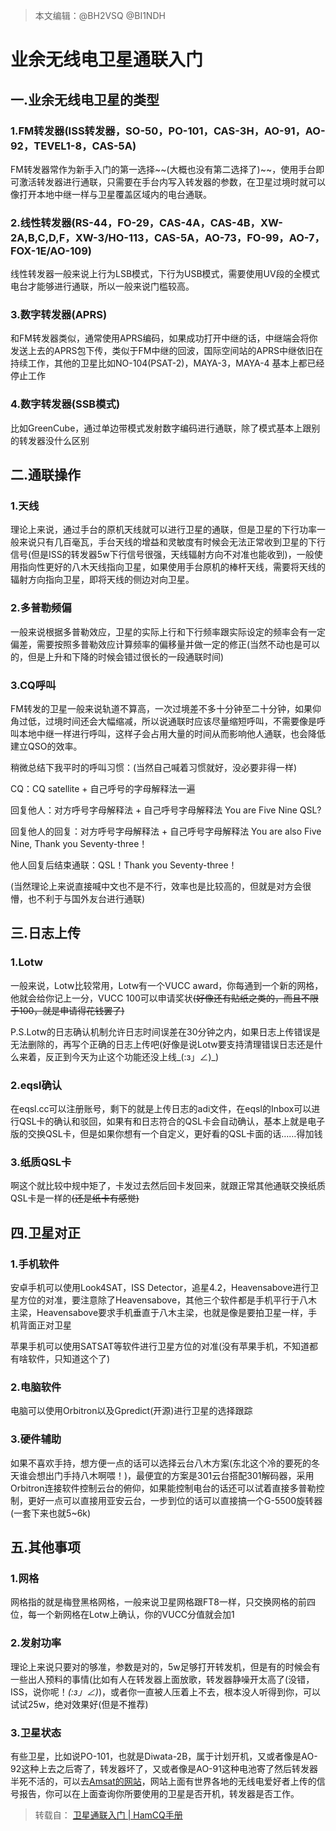 > 本文编辑：@BH2VSQ @BI1NDH

# 业余无线电卫星通联入门

## 一.业余无线电卫星的类型

### 1.FM转发器(ISS转发器，SO-50，PO-101，CAS-3H，AO-91，AO-92，TEVEL1-8，CAS-5A)

FM转发器常作为新手入门的第一选择\~\~(大概也没有第二选择了)\~\~，使用手台即可激活转发器进行通联，只需要在手台内写入转发器的参数，在卫星过境时就可以像打开本地中继一样与卫星覆盖区域内的电台通联。

### 2.线性转发器(RS-44，FO-29，CAS-4A，CAS-4B，XW-2A,B,C,D,F，XW-3/HO-113，CAS-5A，AO-73，FO-99，AO-7，FOX-1E/AO-109)

线性转发器一般来说上行为LSB模式，下行为USB模式，需要使用UV段的全模式电台才能够进行通联，所以一般来说门槛较高。

### 3.数字转发器(APRS)

和FM转发器类似，通常使用APRS编码，如果成功打开中继的话，中继端会将你发送上去的APRS包下传，类似于FM中继的回波，国际空间站的APRS中继依旧在持续工作，其他的卫星比如NO-104(PSAT-2)，MAYA-3，MAYA-4 基本上都已经停止工作

### 4.数字转发器(SSB模式)

比如GreenCube，通过单边带模式发射数字编码进行通联，除了模式基本上跟别的转发器没什么区别

## 二.通联操作

### 1.天线

理论上来说，通过手台的原机天线就可以进行卫星的通联，但是卫星的下行功率一般来说只有几百毫瓦，手台天线的增益和灵敏度有时候会无法正常收到卫星的下行信号(但是ISS的转发器5w下行信号很强，天线辐射方向不对准也能收到)，一般使用指向性更好的八木天线指向卫星，如果使用手台原机的棒杆天线，需要将天线的辐射方向指向卫星，即将天线的侧边对向卫星。

### 2.多普勒频偏

一般来说根据多普勒效应，卫星的实际上行和下行频率跟实际设定的频率会有一定偏差，需要按照多普勒效应计算频率的偏移量并做一定的修正(当然不动也是可以的，但是上升和下降的时候会错过很长的一段通联时间)

### 3.CQ呼叫

FM转发的卫星一般来说轨道不算高，一次过境差不多十分钟至二十分钟，如果仰角过低，过境时间还会大幅缩减，所以说通联时应该尽量缩短呼叫，不需要像是呼叫本地中继一样进行呼叫，这样子会占用大量的时间从而影响他人通联，也会降低建立QSO的效率。

稍微总结下我平时的呼叫习惯：(当然自己喊着习惯就好，没必要非得一样)

CQ：CQ satellite + 自己呼号的字母解释法一遍

回复他人：对方呼号字母解释法 + 自己呼号字母解释法 You are Five Nine QSL?

回复他人的回复：对方呼号字母解释法 + 自己呼号字母解释法 You are also Five Nine, Thank you Seventy-three！

他人回复后结束通联：QSL！Thank you Seventy-three！

(当然理论上来说直接喊中文也不是不行，效率也是比较高的，但就是对方会很懵，也不利于与国外友台进行通联)

## 三.日志上传

### 1.Lotw

一般来说，Lotw比较常用，Lotw有一个VUCC award，你每通到一个新的网格，他就会给你记上一分，VUCC 100可以申请奖状~~(好像还有贴纸之类的，而且不限于100，就是申请得花钱罢了)~~

P.S.Lotw的日志确认机制允许日志时间误差在30分钟之内，如果日志上传错误是无法删除的，再写个正确的日志上传吧(好像是说Lotw要支持清理错误日志还是什么来着，反正到今天为止这个功能还没上线_(:з」∠)_)

### 2.eqsl确认

在eqsl.cc可以注册账号，剩下的就是上传日志的adi文件，在eqsl的Inbox可以进行QSL卡的确认和驳回，如果有和日志符合的QSL卡会自动确认，基本上就是电子版的交换QSL卡，但是如果你想有一个自定义，更好看的QSL卡面的话……得加钱

### 3.纸质QSL卡

啊这个就比较中规中矩了，卡发过去然后回卡发回来，就跟正常其他通联交换纸质QSL卡是一样的~~(还是纸卡有感觉)~~

## 四.卫星对正

### 1.手机软件

安卓手机可以使用Look4SAT，ISS Detector，追星4.2，Heavensabove进行卫星方位的对准，要注意除了Heavensabove，其他三个软件都是手机平行于八木主梁，Heavensabove要求手机垂直于八木主梁，也就是像是要拍卫星一样，手机背面正对卫星

苹果手机可以使用SATSAT等软件进行卫星方位的对准(没有苹果手机，不知道都有啥软件，只知道这个了)

### 2.电脑软件

电脑可以使用Orbitron以及Gpredict(开源)进行卫星的选择跟踪

### 3.硬件辅助

如果不喜欢手持，想方便一点的话可以选择云台八木方案(东北这个冷的要死的冬天谁会想出门手持八木啊喂！)，最便宜的方案是301云台搭配301解码器，采用Orbitron连接软件控制云台的俯仰，如果能控制电台的话还可以试着直接多普勒控制，更好一点可以直接用亚安云台，一步到位的话可以直接搞一个G-5500旋转器(一套下来也就5~6k)

## 五.其他事项

### 1.网格

网格指的就是梅登黑格网格，一般来说卫星网格跟FT8一样，只交换网格的前四位，每一个新网格在Lotw上确认，你的VUCC分值就会加1

### 2.发射功率

理论上来说只要对的够准，参数是对的，5w足够打开转发机，但是有的时候会有一些出人预料的事情(比如有人在转发器上面放歌，转发器静噪开太高了(没错，ISS，说你呢！*(:з」∠)*)，或者你一直被人压着上不去，根本没人听得到你，可以试试25w，绝对效果好(但是不推荐)

### 3.卫星状态

有些卫星，比如说PO-101，也就是Diwata-2B，属于计划开机，又或者像是AO-92这种上去之后寄了，转发器坏了，又或者像是AO-91这种电池寄了然后转发器半死不活的，可以去[Amsat的网站](https://www.amsat.org/status/)，网站上面有世界各地的无线电爱好者上传的信号报告，你可以在上面查询你所要使用的卫星是否开机，转发器是否工作。

> 转载自：
> [卫星通联入门 | HamCQ手册](https://docs.hamcq.cn/pages/450c65/)